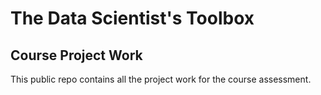 # The Data Scientist's Toolbox

## Course Project Work

This public repo contains all the project work for the course assessment.
